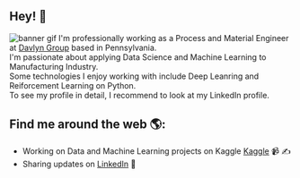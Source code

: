 ## Hey! 👋</h2>
![banner gif](https://github.com/tqv24/tqv24/assets/138932271/69ae9a20-77e6-4be4-ad5b-a2c79076e128)
I'm professionally working as a Process and Material Engineer at <a href="https://www.davlyngroup.com/">Davlyn Group</a> based in Pennsylvania.<br /> 
I'm passionate about applying Data Science and Machine Learning to Manufacturing Industry.<br />Some technologies I enjoy working with include Deep Leanring and Reiforcement Learning on Python.<br />
To see my profile in detail, I recommend to look at my LinkedIn profile. 

## Find me around the web 🌎: 
- Working on Data and Machine Learning projects on Kaggle <a href="https://www.kaggle.com/simonvo152">Kaggle</a> 📹 ✍
- Sharing updates on <a href="https://www.linkedin.com/in/simonvo152/">LinkedIn</a> 💼

